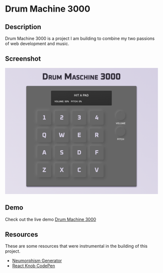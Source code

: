# Drum Machine 3000

## Description

Drum Machine 3000 is a project I am building to combine my two passions of web development and music.

## Screenshot
![Neumorphic Drum Machine](public/image.png)

## Demo
Check out the live demo [Drum Machine 3000](https://eloquent-lewin-b1a381.netlify.app/)

## Resources

These are some resources that were instrumental in the building of this project.

- [Neumorphism Generator](https://neumorphism.io/)
- [React Knob CodePen](https://codepen.io/CodePenUser999/pen/gOpYyej)
